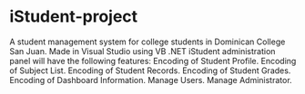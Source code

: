 # iStudent-project
A student management system for college students in Dominican College San Juan. Made in Visual Studio using VB .NET
iStudent administration panel will have the following features:
Encoding of Student Profile. 
Encoding of Subject List. 
Encoding of Student Records. 
Encoding of Student Grades. 
Encoding of Dashboard Information. 
Manage Users. 
Manage Administrator. 
